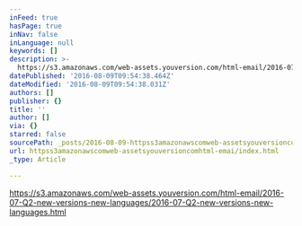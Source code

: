 ```yaml
---
inFeed: true
hasPage: true
inNav: false
inLanguage: null
keywords: []
description: >-
  https://s3.amazonaws.com/web-assets.youversion.com/html-email/2016-07-Q2-new-versions-new-languages/2016-07-Q2-new-versions-new-languages.html
datePublished: '2016-08-09T09:54:38.464Z'
dateModified: '2016-08-09T09:54:38.031Z'
authors: []
publisher: {}
title: ''
author: []
via: {}
starred: false
sourcePath: _posts/2016-08-09-httpss3amazonawscomweb-assetsyouversioncomhtml-emai.md
url: httpss3amazonawscomweb-assetsyouversioncomhtml-emai/index.html
_type: Article

---
```

https://s3.amazonaws.com/web-assets.youversion.com/html-email/2016-07-Q2-new-versions-new-languages/2016-07-Q2-new-versions-new-languages.html